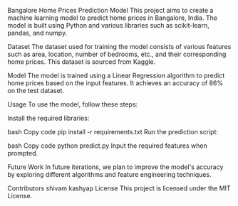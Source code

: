 Bangalore Home Prices Prediction Model
This project aims to create a machine learning model to predict home prices in Bangalore, India. The model is built using Python and various libraries such as scikit-learn, pandas, and numpy.

Dataset
The dataset used for training the model consists of various features such as area, location, number of bedrooms, etc., and their corresponding home prices. This dataset is sourced from Kaggle.

Model
The model is trained using a Linear Regression algorithm to predict home prices based on the input features. It achieves an accuracy of 86% on the test dataset.

Usage
To use the model, follow these steps:

Install the required libraries:

bash
Copy code
pip install -r requirements.txt
Run the prediction script:

bash
Copy code
python predict.py
Input the required features when prompted.

Future Work
In future iterations, we plan to improve the model's accuracy by exploring different algorithms and feature engineering techniques.

Contributors
shivam kashyap
License
This project is licensed under the MIT License.

